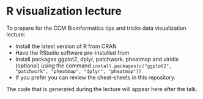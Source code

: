 # R visualization lecture

To prepare for the CCM Bioinformatics tips and tricks data visualization lecture:

+ Install the latest version of R from CRAN [](https://cran.r-project.org/)
+ Have the RStudio software pre-installed from [](https://www.rstudio.com/products/rstudio/download)
+ Install packages ggplot2, dplyr, patchwork, pheatmap and viridis (optional) using the command `install.packages(c("ggplot2", "patchwork", "pheatmap", "dplyr", "pheatmap"))`
+ If you prefer you can review the cheat-sheets in this repository. 

The code that is generated during the lecture will appear here after the talk. 
